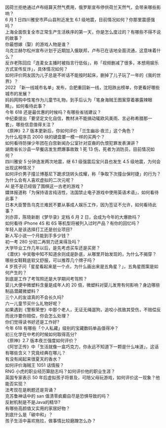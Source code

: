 因荷兰拒绝通过卢布结算天然气费用，俄罗斯宣布停供荷兰天然气，会带来哪些影响？  
6 月 1 日四川雅安市芦山县附近发生 6.1 级地震，目前情况如何？你那里震感强吗？  
上海全面恢复全市正常生产生活秩序的第一天，你是怎么度过的？有哪些不得不说的故事？  
你最想嫁（娶）的游戏人物是谁？  
乌克兰赫尔松州宣布计划于近期加入俄联邦，卢布已在该地全面流通，这意味着什么？  
反诈老陈回应「连麦女主播时被指言行低俗」，称「视频删减了很多，本想用娱乐方式宣传反诈」，具体情况如何？  
如何评价网友因为儿子总是不听话不能按时起床，删掉了儿子玩了一年的《我的世界》？  
2022 「新一线城市名单」发布，合肥重回新一线，沈阳跌出榜单，你更看好哪些城市的发展？  
妈妈网购中性笔作为儿童节礼物，到手后认为「笔身海贼王图案穿着暴露辣眼睛」，如何看待此事？  
今年 618 还是最优惠的时候吗？有哪些省钱建议？  
中纪委提出「要坚定文化自信，教材决不能搞动辄欧风美雨、言必称希腊那一套」，哪些信息值得关注？  
《原神》2.7 版本更新后，你如何评价「兰生幽谷·夜兰」这个角色？  
为什么程序员 2000 块的键盘要一模一样的买两个？  
如何看待防弹少年团在白宫新闻办公室针对亚裔的仇恨犯罪发表演讲？  
湖南省长沙县一早餐店发生燃爆事故致 1 死 13 伤，死者为消防员，目前情况如何？  
四川雅安 5 分钟连发两次地震，继 6.1 级强震后宝兴县也发生 4.5 级地震，为何会出现这种情况？  
如何评价男子撞兰博基尼下跪求饶转头炫耀，称「争取下次撞台保时捷」的行为？  
为什么会有人喜欢虚拟的二次元呢？  
AI 是不是已经毁了围棋这一古老的游戏？  
媒体报道称「为保持语言纯洁性，法国禁止电子游戏中使用英语术语」，如何看待此事？  
日本大臣警告乌克兰难民不要从事成人娱乐工作，因为签证不允许，如何看待此事？  
刘亦菲，陈晓新剧《梦华录》定档 6 月 2 日，会成为今年的大爆款吗？  
如何看待 iPhone 4S 和 6S 等机型将被列入过时产品？有你的回忆吗？  
年轻人是该选择打工还是创业项目?  
新人写小说一个月能到手多少钱？  
初一考 280 分初二再努力还来得及吗？  
大学毕业工作几年以后，是先考虑买车还是买房？  
《潜伏》中吴敬中知不知道余则成是卧底，从哪里开始发现的，为什么不揭穿？  
哪些女鞋鞋底软又舒服，可以推荐几个牌子吗？  
4 岁孩子问「星星看起来是一个点，为什么画出来是五角星？」，五角星图案是如何产生的？  
到底是工作了考驾照还是大学期间考驾照？  
婴儿大便中微塑料含量是成年人的 20 倍，微塑料对婴儿发育有何影响？身边哪些制品潜藏微塑料？  
三个人的友谊真的不会长久吗?  
六一儿童节买什么礼物好呢？  
如果遇到《警察荣誉》中那个老人，无证无绳遛狗，追咬小孩致其受伤，不赔偿反而讹诈要你赔偿，你会怎么处理？  
你们觉得读书好还是工作好?  
今年 618 有哪些「个人私藏」级别的宝藏数码单品值得冲？  
初三化学在中考的时候如何取得高分?  
《原神》2.7 版本夜兰强度如何评价？  
《阿甘正传》中「生活就像一盒巧克力，你永远不知道下一颗是什么味道」，这话有哪些含义？究竟经典在哪儿？  
有没有闻起来很夏天的香水？  
如何评价海贼王 1051 话情报？  
RNG 小虎的职业经历算励志吗？如何评价他的职业生涯？  
英国专家表示 50 年后虚拟孩子将普及，可陪父母玩游戏，如何评价这一现象？他能否实现？  
法考现在是刷题还是背诵？  
克苏鲁神话中的 san 值清零疯癫自尽是恐惧导致的吗？  
反射机制是不是Java的精华?  
有哪些高颜值又实用的家居好物？  
到底什么是「碳中和」？  
孩子生活中喜欢拖拉，做事情比较磨蹭怎么办？  
